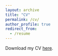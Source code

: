 ```yaml
---
layout: archive
title: "CV"
permalink: /cv/
author_profile: true
redirect_from:
  - /resume
---
```


Download my CV [here](..\files\Steve_Yeh_CV.pdf).